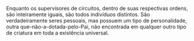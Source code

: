 ﻿Enquanto os supervisores de circuitos, dentro de suas respectivas ordens, são inteiramente iguais, são todos indivíduos distintos. São verdadeiramente seres pessoais, mas possuem um tipo de personalidade, outra que-não-a-dotada-pelo-Pai, não encontrada em qualquer outro tipo de criatura em toda a existência universal.